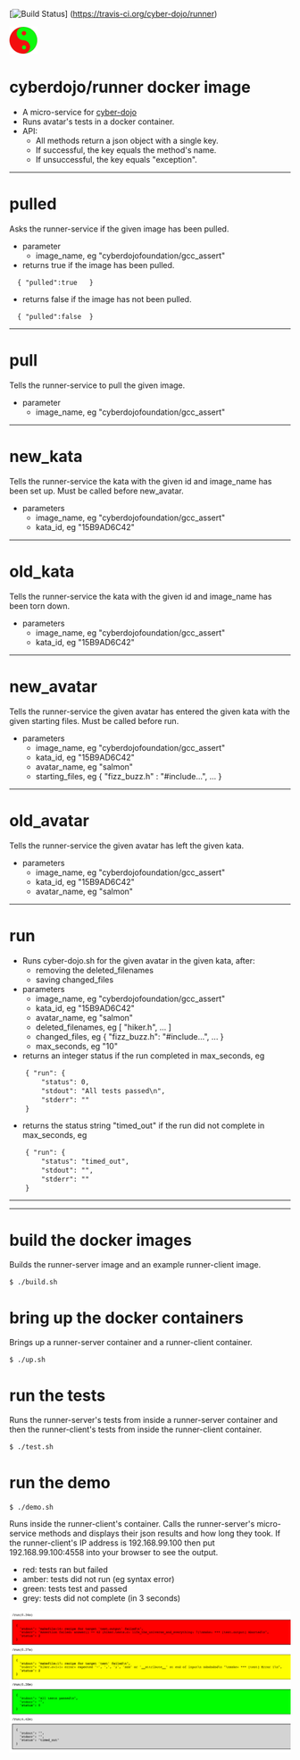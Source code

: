 
[![Build Status](https://travis-ci.org/cyber-dojo/runner.svg?branch=master)]
(https://travis-ci.org/cyber-dojo/runner)

<img src="https://raw.githubusercontent.com/cyber-dojo/nginx/master/images/home_page_logo.png"
alt="cyber-dojo yin/yang logo" width="50px" height="50px"/>

# cyberdojo/runner docker image

- A micro-service for [cyber-dojo](http://cyber-dojo.org)
- Runs avatar's tests in a docker container.
- API:
  * All methods return a json object with a single key.
  * If successful, the key equals the method's name.
  * If unsuccessful, the key equals "exception".

- - - -

# pulled
Asks the runner-service if the given image has been pulled.
- parameter
  * image_name, eg "cyberdojofoundation/gcc_assert"
- returns true if the image has been pulled.
```
  { "pulled":true   }
```
- returns false if the image has not been pulled.
```
  { "pulled":false  }
```

- - - -

# pull
Tells the runner-service to pull the given image.
- parameter
  * image_name, eg "cyberdojofoundation/gcc_assert"

- - - -

# new_kata
Tells the runner-service the kata with the given id
and image_name has been set up.
Must be called before new_avatar.
- parameters
  * image_name, eg "cyberdojofoundation/gcc_assert"
  * kata_id,    eg "15B9AD6C42"

- - - -

# old_kata
Tells the runner-service the kata with the given id
and image_name has been torn down.
- parameters
  * image_name, eg "cyberdojofoundation/gcc_assert"
  * kata_id,    eg "15B9AD6C42"

- - - -

# new_avatar
Tells the runner-service the given avatar has entered
the given kata with the given starting files.
Must be called before run.
- parameters
  * image_name,     eg "cyberdojofoundation/gcc_assert"
  * kata_id,        eg "15B9AD6C42"
  * avatar_name,    eg "salmon"
  * starting_files, eg { "fizz_buzz.h" : "#include...", ... }

- - - -

# old_avatar
Tells the runner-service the given avatar has left the given kata.
- parameters
  * image_name,  eg "cyberdojofoundation/gcc_assert"
  * kata_id,     eg "15B9AD6C42"
  * avatar_name, eg "salmon"

- - - -

# run
- Runs cyber-dojo.sh for the given avatar in the given kata, after:
  * removing the deleted_filenames
  * saving changed_files
- parameters
  * image_name,        eg "cyberdojofoundation/gcc_assert"
  * kata_id,           eg "15B9AD6C42"
  * avatar_name,       eg "salmon"
  * deleted_filenames, eg [ "hiker.h", ... ]
  * changed_files,     eg { "fizz_buzz.h": "#include...", ... }
  * max_seconds,       eg "10"
- returns an integer status if the run completed in max_seconds, eg
```
    { "run": {
        "status": 0,
        "stdout": "All tests passed\n",
        "stderr": ""
    }
```
- returns the status string "timed_out" if the run did not complete in max_seconds, eg
```
    { "run": {
        "status": "timed_out",
        "stdout": "",
        "stderr": ""
    }
```

- - - -
- - - -

# build the docker images
Builds the runner-server image and an example runner-client image.
```
$ ./build.sh
```

# bring up the docker containers
Brings up a runner-server container and a runner-client container.

```
$ ./up.sh
```

# run the tests
Runs the runner-server's tests from inside a runner-server container
and then the runner-client's tests from inside the runner-client container.
```
$ ./test.sh
```

# run the demo
```
$ ./demo.sh
```
Runs inside the runner-client's container.
Calls the runner-server's micro-service methods
and displays their json results and how long they took.
If the runner-client's IP address is 192.168.99.100 then put
192.168.99.100:4558 into your browser to see the output.
- red: tests ran but failed
- amber: tests did not run (eg syntax error)
- green: tests test and passed
- grey: tests did not complete (in 3 seconds)

![Alt text](red_amber_green_demo.png?raw=true "title")
